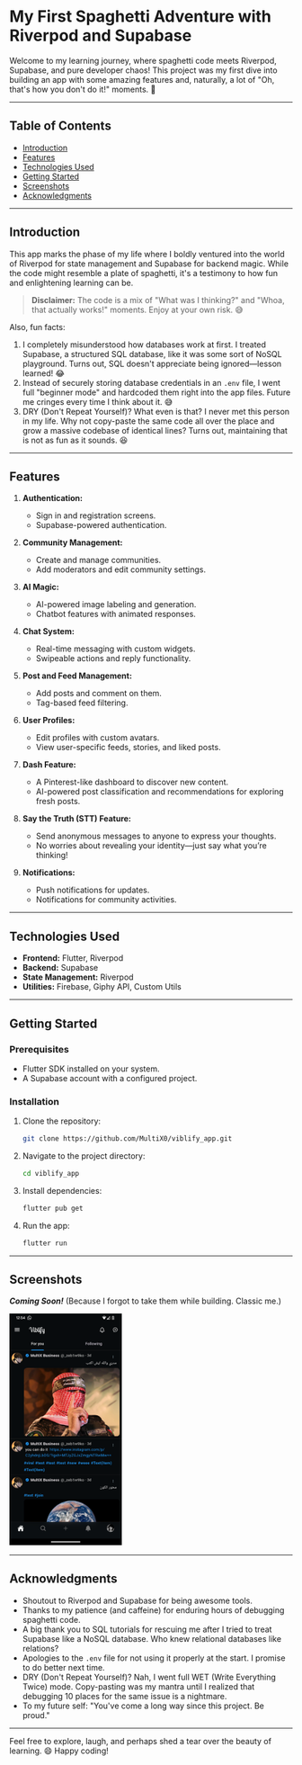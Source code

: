 # My First Spaghetti Adventure with Riverpod and Supabase

Welcome to my learning journey, where spaghetti code meets Riverpod, Supabase, and pure developer chaos! This project was my first dive into building an app with some amazing features and, naturally, a lot of "Oh, that's how you don't do it!" moments. 🍝

---

## Table of Contents
- [Introduction](#introduction)
- [Features](#features)
- [Technologies Used](#technologies-used)
- [Getting Started](#getting-started)
- [Screenshots](#screenshots)
- [Acknowledgments](#acknowledgments)

---

## Introduction
This app marks the phase of my life where I boldly ventured into the world of Riverpod for state management and Supabase for backend magic. While the code might resemble a plate of spaghetti, it's a testimony to how fun and enlightening learning can be.

> **Disclaimer:** The code is a mix of "What was I thinking?" and "Whoa, that actually works!" moments. Enjoy at your own risk. 😅

Also, fun facts:
1. I completely misunderstood how databases work at first. I treated Supabase, a structured SQL database, like it was some sort of NoSQL playground. Turns out, SQL doesn't appreciate being ignored—lesson learned! 😂
2. Instead of securely storing database credentials in an `.env` file, I went full "beginner mode" and hardcoded them right into the app files. Future me cringes every time I think about it. 😅
3. DRY (Don't Repeat Yourself)? What even is that? I never met this person in my life. Why not copy-paste the same code all over the place and grow a massive codebase of identical lines? Turns out, maintaining that is not as fun as it sounds. 😆

---

## Features
1. **Authentication:**
   - Sign in and registration screens.
   - Supabase-powered authentication.

2. **Community Management:**
   - Create and manage communities.
   - Add moderators and edit community settings.

3. **AI Magic:**
   - AI-powered image labeling and generation.
   - Chatbot features with animated responses.

4. **Chat System:**
   - Real-time messaging with custom widgets.
   - Swipeable actions and reply functionality.

5. **Post and Feed Management:**
   - Add posts and comment on them.
   - Tag-based feed filtering.

6. **User Profiles:**
   - Edit profiles with custom avatars.
   - View user-specific feeds, stories, and liked posts.

7. **Dash Feature:**
   - A Pinterest-like dashboard to discover new content.
   - AI-powered post classification and recommendations for exploring fresh posts.

8. **Say the Truth (STT) Feature:**
   - Send anonymous messages to anyone to express your thoughts.
   - No worries about revealing your identity—just say what you’re thinking!

9. **Notifications:**
   - Push notifications for updates.
   - Notifications for community activities.

---

## Technologies Used
- **Frontend:** Flutter, Riverpod
- **Backend:** Supabase
- **State Management:** Riverpod
- **Utilities:** Firebase, Giphy API, Custom Utils

---

## Getting Started
### Prerequisites
- Flutter SDK installed on your system.
- A Supabase account with a configured project.

### Installation
1. Clone the repository:
   ```bash
   git clone https://github.com/MultiX0/viblify_app.git
   ```
2. Navigate to the project directory:
   ```bash
   cd viblify_app
   ```
3. Install dependencies:
   ```bash
   flutter pub get
   ```
4. Run the app:
   ```bash
   flutter run
   ```

---

## Screenshots
_**Coming Soon!**_ (Because I forgot to take them while building. Classic me.)

<img src="flutter_01.png" alt="Screenshot 1" width="200" />

---

## Acknowledgments
- Shoutout to Riverpod and Supabase for being awesome tools.
- Thanks to my patience (and caffeine) for enduring hours of debugging spaghetti code.
- A big thank you to SQL tutorials for rescuing me after I tried to treat Supabase like a NoSQL database. Who knew relational databases like relations?
- Apologies to the `.env` file for not using it properly at the start. I promise to do better next time.
- DRY (Don't Repeat Yourself)? Nah, I went full WET (Write Everything Twice) mode. Copy-pasting was my mantra until I realized that debugging 10 places for the same issue is a nightmare.
- To my future self: "You've come a long way since this project. Be proud."

---

Feel free to explore, laugh, and perhaps shed a tear over the beauty of learning. 😄 Happy coding!

